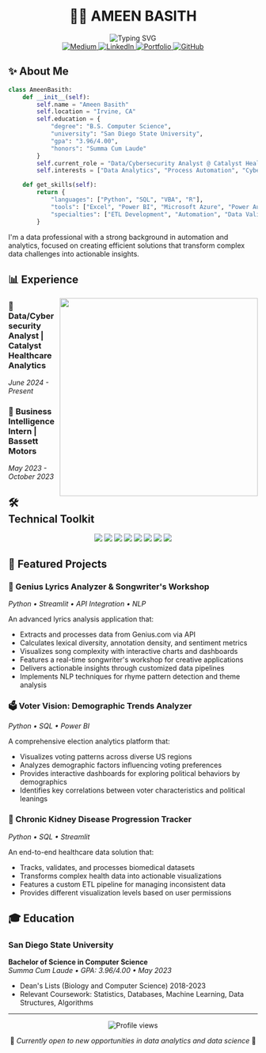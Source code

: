 # <div align="center">👨‍💻 AMEEN BASITH</div>

<div align="center">
  <img src="https://readme-typing-svg.herokuapp.com?font=Fira+Code&size=22&duration=3000&pause=1000&color=0969DA&center=true&vCenter=true&width=435&lines=Data+%26+Cybersecurity+Analyst;Automation+Specialist;Business+Intelligence+Analyst;Python+%26+SQL+Enthusiast" alt="Typing SVG" />
</div>

<div align="center">
  <a href="https://medium.com/@ameenbasith2000">
    <img src="https://img.shields.io/badge/Medium-12100E?style=for-the-badge&logo=medium&logoColor=white" alt="Medium" />
  </a>
  <a href="https://linkedin.com/in/ameen-basith-hello">
    <img src="https://img.shields.io/badge/LinkedIn-0077B5?style=for-the-badge&logo=linkedin&logoColor=white" alt="LinkedIn" />
  </a>
  <a href="https://ameen.blog">
    <img src="https://img.shields.io/badge/Portfolio-0A0A0A?style=for-the-badge&logo=safari&logoColor=white" alt="Portfolio" />
  </a>
  <a href="https://github.com/ameenbasith?tab=repositories">
    <img src="https://img.shields.io/badge/Projects-181717?style=for-the-badge&logo=github&logoColor=white" alt="GitHub" />
  </a>
</div>

## ✨ About Me

```python
class AmeenBasith:
    def __init__(self):
        self.name = "Ameen Basith"
        self.location = "Irvine, CA"
        self.education = {
            "degree": "B.S. Computer Science",
            "university": "San Diego State University",
            "gpa": "3.96/4.00",
            "honors": "Summa Cum Laude"
        }
        self.current_role = "Data/Cybersecurity Analyst @ Catalyst Healthcare Analytics"
        self.interests = ["Data Analytics", "Process Automation", "Cybersecurity", "ETL Pipelines"]

    def get_skills(self):
        return {
            "languages": ["Python", "SQL", "VBA", "R"],
            "tools": ["Excel", "Power BI", "Microsoft Azure", "Power Automate", "Azure Active Directory"],
            "specialties": ["ETL Development", "Automation", "Data Validation", "API Integration"]
        }
```

I'm a data professional with a strong background in automation and analytics, focused on creating efficient solutions that transform complex data challenges into actionable insights.

## 📊 Experience

<img align="right" width="400" src="https://github-readme-stats.vercel.app/api/top-langs/?username=ameenbasith&layout=compact&theme=tokyonight" />

### 🏥 **Data/Cybersecurity Analyst** | Catalyst Healthcare Analytics 
*June 2024 - Present*

### 🚗 **Business Intelligence Intern** | Bassett Motors
*May 2023 - October 2023*

## 🛠️ Technical Toolkit

<div align="center">
  <img src="https://img.shields.io/badge/Python-3776AB?style=for-the-badge&logo=python&logoColor=white" />
  <img src="https://img.shields.io/badge/SQL-4479A1?style=for-the-badge&logo=mysql&logoColor=white" />
  <img src="https://img.shields.io/badge/VBA-217346?style=for-the-badge&logo=microsoft-excel&logoColor=white" />
  <img src="https://img.shields.io/badge/R-276DC3?style=for-the-badge&logo=r&logoColor=white" />
  <img src="https://img.shields.io/badge/Excel-217346?style=for-the-badge&logo=microsoft-excel&logoColor=white" />
  <img src="https://img.shields.io/badge/Power_BI-F2C811?style=for-the-badge&logo=power-bi&logoColor=black" />
  <img src="https://img.shields.io/badge/Azure-0089D6?style=for-the-badge&logo=microsoft-azure&logoColor=white" />
  <img src="https://img.shields.io/badge/Power_Automate-0066FF?style=for-the-badge&logo=power-automate&logoColor=white" />
</div>

## 🚀 Featured Projects

### 🎵 Genius Lyrics Analyzer & Songwriter's Workshop

*Python • Streamlit • API Integration • NLP*

An advanced lyrics analysis application that:
 - Extracts and processes data from Genius.com via API
 - Calculates lexical diversity, annotation density, and sentiment metrics
 - Visualizes song complexity with interactive charts and dashboards
 - Features a real-time songwriter's workshop for creative applications
 - Delivers actionable insights through customized data pipelines
 - Implements NLP techniques for rhyme pattern detection and theme analysis

### 🗳️ Voter Vision: Demographic Trends Analyzer

*Python • SQL • Power BI*

A comprehensive election analytics platform that:
- Visualizes voting patterns across diverse US regions
- Analyzes demographic factors influencing voting preferences
- Provides interactive dashboards for exploring political behaviors by demographics
- Identifies key correlations between voter characteristics and political leanings

### 🏥 Chronic Kidney Disease Progression Tracker

*Python • SQL • Streamlit*

An end-to-end healthcare data solution that:
- Tracks, validates, and processes biomedical datasets
- Transforms complex health data into actionable visualizations
- Features a custom ETL pipeline for managing inconsistent data
- Provides different visualization levels based on user permissions

## 🎓 Education

### San Diego State University
**Bachelor of Science in Computer Science**  
*Summa Cum Laude • GPA: 3.96/4.00 • May 2023*

- Dean's Lists (Biology and Computer Science) 2018-2023
- Relevant Coursework: Statistics, Databases, Machine Learning, Data Structures, Algorithms

---

<div align="center">
  <img src="https://komarev.com/ghpvc/?username=YourGitHubUsername&color=0e75b6&style=flat" alt="Profile views" />
  <p>💼 <i>Currently open to new opportunities in data analytics and data science</i> 💼</p>
</div>
